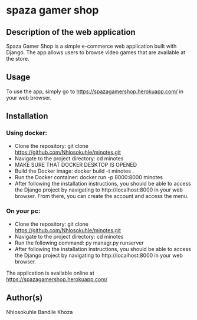 # spaza gamer shop

## Description of the web application
Spaza Gamer Shop is a simple e-commerce web application built with Django. The app allows users to browse video games that are available at the store.

## Usage
To use the app, simply go to https://spazagamershop.herokuapp.com/ in your web browser.

## Installation
### Using docker:
* Clone the repository: git clone https://github.com/Nhlosokuhle/minotes.git
* Navigate to the project directory: cd minotes
* MAKE SURE THAT DOCKER DESKTOP IS OPENED
* Build the Docker image: docker build -t minotes .
* Run the Docker container: docker run -p 8000:8000 minotes
* After following the installation instructions, you should be able to access the Django project by navigating to http://localhost:8000 in your web browser. From there, you can create the account and access the menu.

### On your pc:
* Clone the repository: git clone https://github.com/Nhlosokuhle/minotes.git
* Navigate to the project directory: cd minotes
* Run the following command: py managr.py runserver
* After following the installation instructions, you should be able to access the Django project by navigating to http://localhost:8000 in your web browser.

The application is available online at https://spazagamershop.herokuapp.com/

## Author(s)
Nhlosokuhle Bandile Khoza
